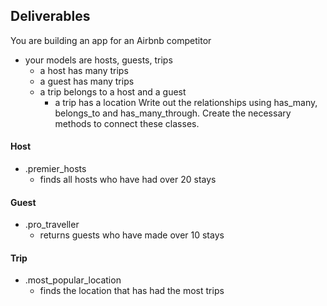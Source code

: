 ## Deliverables
You are building an app for an Airbnb competitor
- your models are hosts, guests, trips
  - a host has many trips
  - a guest has many trips
  - a trip belongs to a host and a guest
    - a trip has a location
Write out the relationships using has_many, belongs_to and has_many_through. Create the necessary methods to connect these classes.

#### Host
- .premier_hosts
  - finds all hosts who have had over 20 stays

#### Guest
- .pro_traveller
  - returns guests who have made over 10 stays

#### Trip
- .most_popular_location
  - finds the location that has had the most trips


